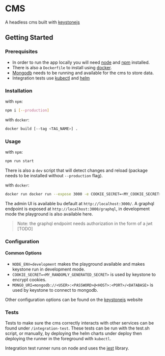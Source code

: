 # CMS

A headless cms built with [keystonejs](https://keystonejs.com)

## Getting Started

### Prerequisites

- In order to run the app locally you will need [node](https://nodejs.org) and [npm](https://www.npmjs.com/) installed.
- There is also a `Dockerfile` to install using [docker](https://www.docker.com).
- [Mongodb](https://www.mongodb.com/) needs to be running and available for the cms to store data.
- Integration tests use [kubectl](https://kubernetes.io/) and [helm](https://helm.sh/)

### Installation

with `npm`:
```sh
npm i [--production]
```

with `docker`:
```sh
docker build [--tag <TAG_NAME>] .
```

### Usage

with `npm`:
```sh
npm run start
```

There is also a `dev` script that will detect changes and reload (package needs to be installed without `--production` flag).

with `docker`:
```sh
docker run docker run --expose 3000 -e COOKIE_SECRET=<MY_COOKIE_SECRET> -P <TAG_NAME>
```

The admin UI is available bu default at `http://localhost:3000/`.
A graphql endpoint is exposed at `http://localhost:3000/graphql`,
in development mode the playground is also available here.

> Note: the graphql endpoint needs authorization in the form of a jwt [TODO]

### Configuration

#### Common Options

- `NODE_ENV=development` makes the playground available and makes keystone run in development mode.
- `COOKIE_SECRET=<MY_RANDOMLY_GENERATED_SECRET>` is used by keystone to encrypt cookies.
- `MONGO_URI=mongodb://<USER>:<PASSWORD>@<HOST>:<PORT>/<DATABASE>` is used by keystone to connect to mongodb.

Other configuration options can be found on the [keystonejs](https://keystonejs.com/documentation/configuration) website

### Tests

Tests to make sure the cms correctly interacts with other services can be found under `/integration-test`.
These tests can be run with the test.sh script, or manually, by deploying the helm charts under deploy then deploying the runner in the foreground with `kubectl`.

Integration test runner runs on node and uses the [jest](https://jestjs.io/) library. 
